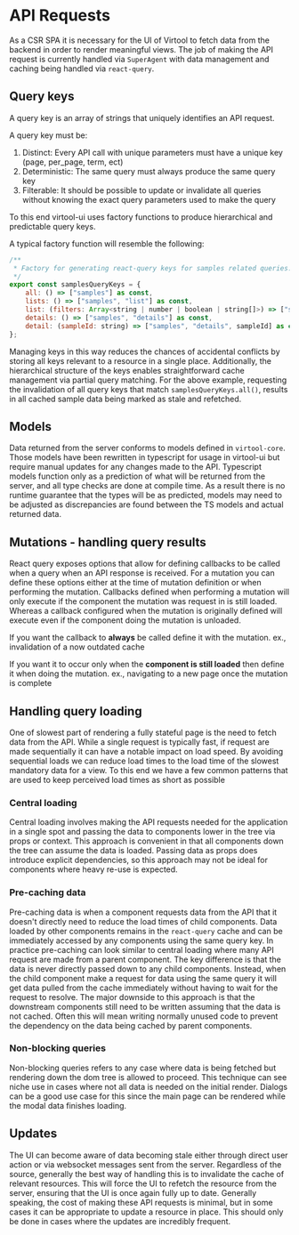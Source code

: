 # API Requests

As a CSR SPA it is necessary for the UI of Virtool to fetch data from the backend in order to render meaningful views.
The job of making the API request is currently handled via `SuperAgent` with data management and caching being 
handled via `react-query`.


## Query keys

A query key is an array of strings that uniquely identifies an API request.

A query key must be:

 1. Distinct: Every API call with unique parameters must have a unique key (page, per_page, term, ect)
 2. Deterministic: The same query must always produce the same query key
 3. Filterable: It should be possible to update or invalidate all queries without knowing the exact query parameters used to make the query

To this end virtool-ui uses factory functions to produce hierarchical and predictable query keys. 

A typical factory function will resemble the following:

```javascript
/**
 * Factory for generating react-query keys for samples related queries.
 */
export const samplesQueryKeys = {
    all: () => ["samples"] as const,
    lists: () => ["samples", "list"] as const,
    list: (filters: Array<string | number | boolean | string[]>) => ["samples", "list", ...filters] as const,
    details: () => ["samples", "details"] as const,
    detail: (sampleId: string) => ["samples", "details", sampleId] as const,
};
```

Managing keys in this way reduces the chances of accidental conflicts by storing all keys relevant to a resource in a single place. 
Additionally, the hierarchical structure of the keys enables straightforward cache management via partial query matching.
For the above example, requesting the invalidation of all query keys that match `samplesQueryKeys.all()`, results in 
all cached sample data being marked as stale and refetched. 


## Models

Data returned from the server conforms to models defined in `virtool-core`.
Those models have been rewritten in typescript for usage in virtool-ui but require manual updates
for any changes made to the API.
Typescript models function only as a prediction of what will be returned from the server, and all
type checks are done at compile time.
As a result there is no runtime guarantee that the types will be as predicted, models may need to be adjusted
as discrepancies are found between the TS models and actual returned data. 


## Mutations - handling query results
React query exposes options that allow for defining callbacks to be called when a query when an API response is received.
For a mutation you can define these options either at the time of mutation definition or when performing the mutation. 
Callbacks defined when performing a mutation will only execute if the component the mutation was request in is still loaded.
Whereas a callback configured when the mutation is originally defined will execute even if the component doing the
mutation is unloaded.

If you want the callback to **always** be called define it with the mutation. ex., invalidation of a now outdated cache

If you want it to occur only when the **component is still loaded** then define it when doing the mutation. ex.,
navigating to a new page once the mutation is complete


## Handling query loading

One of slowest part of rendering a fully stateful page is the need to fetch data from the API.
While a single request is typically fast, if request are made sequentially it can have a notable impact on load speed.
By avoiding sequential loads we can reduce load times to the load time of the slowest mandatory data for a view.
To this end we have a few common patterns that are used to keep perceived load times as short as possible

### Central loading

Central loading involves making the API requests needed for the application in a single spot and 
passing the data to components lower in the tree via props or context.
This approach is convenient in that all components down the tree can assume the data is loaded.
Passing data as props does introduce explicit dependencies, so this approach may not be ideal for components
where heavy re-use is expected.


### Pre-caching data

Pre-caching data is when a component requests data from the API that it doesn't directly need to reduce
the load times of child components.
Data loaded by other components remains in the `react-query` cache and can be immediately accessed by any components 
using the same query key.
In practice pre-caching can look similar to central loading where many API request are made from
a parent component. 
The key difference is that the data is never directly passed down to any child components. 
Instead, when the child component make a request for data using the same query it will get data pulled
from the cache immediately without having to wait for the request to resolve.
The major downside to this approach is that the downstream components still need to be written assuming that
the data is not cached.
Often this will mean writing normally unused code to prevent the dependency on the data 
being cached by parent components.


### Non-blocking queries

Non-blocking queries refers to any case where data is being fetched but 
rendering down the dom tree is allowed to proceed.
This technique can see niche use in cases where not all data is needed on the initial render.
Dialogs can be a good use case for this since the main page can be rendered while the modal 
data finishes loading.


## Updates

The UI can become aware of data becoming stale either through direct user action or via websocket messages
sent from the server. 
Regardless of the source, generally the best way of handling this is to invalidate the cache of relevant resources.
This will force the UI to refetch the resource from the server, ensuring that the UI is once again fully up to date.
Generally speaking, the cost of making these API requests is minimal, but in some cases it can be appropriate to 
update a resource in place. 
This should only be done in cases where the updates are incredibly frequent.


